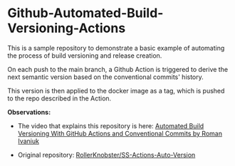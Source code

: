 # Github-Automated-Build-Versioning-Actions

This is a sample repository to demonstrate a basic example of automating the process
of build versioning and release creation.

On each push to the main branch, a Github Action is triggered to derive the next
semantic version based on the conventional commits' history.

This version is then applied to the docker image as a tag, which is pushed to the repo
described in the Action.

**Observations:**

- The video that explains this repository is here: [Automated Build Versioning With GitHub Actions and Conventional Commits by Roman Ivaniuk](https://youtu.be/jq3ruE-Coes)

- Original repository: [RollerKnobster/SS-Actions-Auto-Version](https://github.com/RollerKnobster/SS-Actions-Auto-Version)
